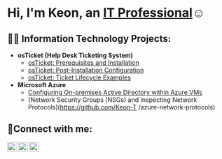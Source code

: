 <h1>Hi, I'm Keon, an <a href="https://linkedin.com/in/keon-lee-thompson-27aa39387">IT Professional</a>☺</h1>

<h2>👨‍💻 Information Technology Projects:</h2>

- <b>osTicket (Help Desk Ticketing System)</b>
  - [osTicket: Prerequisites and Installation](https://github.com/Keon-T/osticket-prereqs)
  - [osTicket: Post-Installation Configuration](https://github.com/Keon-T/post-install-config)
  - [osTicket: Ticket Lifecycle Examples](https://github.com/Keon-T/ticket-lifecycle)
- <b>Microsoft Azure</b>
  - [Configuring On-premises Active Directory within Azure VMs](https://github.com/Keon-T/configure-ad)
  - [Network Security Groups (NSGs) and Inspecting Network Protocols](https://github.com/Keon-T /azure-network-protocols)


<h2>🤳Connect with me:</h2>

[<img align="left" alt="Josh | Twitter" width="22px" src="https://cdn.jsdelivr.net/npm/simple-icons@v3/icons/twitter.svg" />][twitter]
[<img align="left" alt="Josh | LinkedIn" width="22px" src="https://cdn.jsdelivr.net/npm/simple-icons@v3/icons/linkedin.svg" />][linkedin]
[<img align="left" alt="Josh | Instagram" width="22px" src="https://cdn.jsdelivr.net/npm/simple-icons@v3/icons/instagram.svg" />][instagram]

[twitter]: https://twitter.com/Josh
[instagram]: https://www.instagram.com/Josh
[linkedin]: https://linkedin.com/in/Josh
